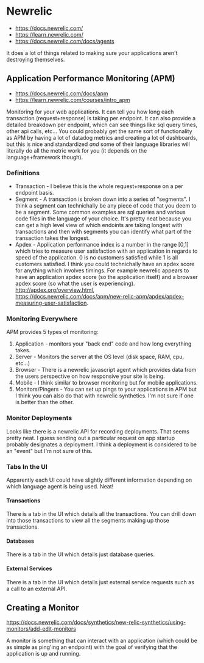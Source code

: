 Newrelic
========

- https://docs.newrelic.com/
- https://learn.newrelic.com/
- https://docs.newrelic.com/docs/agents

It does a lot of things related to making sure your applications aren't
destroying themselves.

Application Performance Monitoring (APM)
----------------------------------------

- https://docs.newrelic.com/docs/apm
- https://learn.newrelic.com/courses/intro_apm

Monitoring for your web applications. It can tell you how long each
transaction (request+response) is taking per endpoint. It can also provide a
detailed breakdown per endpoint, which can see things like sql query times,
other api calls, etc... You could probably get the same sort of functionality
as APM by having a lot of datadog metrics and creating a lot of dashboards,
but this is nice and standardized *and* some of their language libraries will
literally do all the metric work for you (it depends on the language+framework
though).

### Definitions

- Transaction - I believe this is the whole request+response on a per endpoint
  basis.
- Segment - A transaction is broken down into a series of "segments". I think
  a segment can technichally be any piece of code that you deem to be a
  segment. Some common examples are sql queries and various code files in the
  language of your choice. It's pretty neat because you can get a high level
  view of which endoints are taking longest with transactions and then with
  segments you can identify what part of the transaction takes the longest.
- Apdex - Application performance index is a number in the range [0,1] which
  tries to measure user satisfaction with an application in regards to speed
  of the application. 0 is no customers satisfied while 1 is all customers
  satisfied. I think you could technichally have an apdex score for anything
  which involves timings. For example newrelic appears to have an application
  apdex score (so the application itself) and a browser apdex score (so what
  the user is experiencing). http://apdex.org/overview.html,
  https://docs.newrelic.com/docs/apm/new-relic-apm/apdex/apdex-measuring-user-satisfaction.

### Monitoring Everywhere

APM provides 5 types of monitoring:

1. Application - monitors your "back end" code and how long everything takes.
2. Server - Monitors the server at the OS level (disk space, RAM, cpu, etc...)
3. Browser - There is a newrelic javascript agent which provides data from the
   users perspective on how responsive your site is being.
4. Mobile - I think similar to browser monitoring but for mobile applications.
5. Monitors/Pingers - You can set up pings to your applications in APM but I
   think you can also do that with newrelic synthetics. I'm not sure if one is
   better than the other.

### Monitor Deployments

Looks like there is a newrelic API for recording deployments. That seems
pretty neat. I guess sending out a particular request on app startup probably
designates a deployment. I think a deployment is considered to be an "event"
but I'm not sure of this.

### Tabs In the UI

Apparently each UI could have slightly different information depending on
which language agent is being used. Neat!

#### Transactions

There is a tab in the UI which details all the transactions. You can drill
down into those transactions to view all the segments making up those
transactions.

#### Databases

There is a tab in the UI which details just database queries.

#### External Services

There is a tab in the UI which details just external service requests such as
a call to an external API.

Creating a Monitor
------------------

https://docs.newrelic.com/docs/synthetics/new-relic-synthetics/using-monitors/add-edit-monitors

A monitor is something that can interact with an application (which could be
as simple as ping'ing an endpoint) with the goal of verifying that the
application is up and running.
